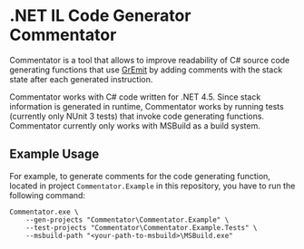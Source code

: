 # .NET IL Code Generator Commentator

Commentator is a tool that allows to improve readability of C# source code generating functions that use [GrEmit][1] by adding comments with the stack state after each generated instruction.

Commentator works with C# code written for .NET 4.5. Since stack information is generated in runtime, Commentator works by running tests (currently only NUnit 3 tests) that invoke code generating functions. Commentator currently only works with MSBuild as a build system.

## Example Usage

For example, to generate comments for the code generating function, located in project `Commentator.Example` in this repository, you have to run the following command:

```
Commentator.exe \
	--gen-projects "Commentator\Commentator.Example" \
	--test-projects "Commentator\Commentator.Example.Tests" \
	--msbuild-path "<your-path-to-msbuild>\MSBuild.exe"
```

[1]: https://github.com/skbkontur/gremit